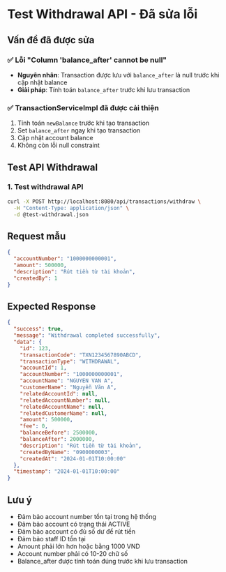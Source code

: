 # Test Withdrawal API - Đã sửa lỗi

## Vấn đề đã được sửa

### ✅ **Lỗi "Column 'balance_after' cannot be null"**
- **Nguyên nhân**: Transaction được lưu với `balance_after` là null trước khi cập nhật balance
- **Giải pháp**: Tính toán `balance_after` trước khi lưu transaction

### ✅ **TransactionServiceImpl đã được cải thiện**
1. Tính toán `newBalance` trước khi tạo transaction
2. Set `balance_after` ngay khi tạo transaction
3. Cập nhật account balance
4. Không còn lỗi null constraint

## Test API Withdrawal

### 1. Test withdrawal API
```bash
curl -X POST http://localhost:8080/api/transactions/withdraw \
  -H "Content-Type: application/json" \
  -d @test-withdrawal.json
```

## Request mẫu

```json
{
  "accountNumber": "1000000000001",
  "amount": 500000,
  "description": "Rút tiền từ tài khoản",
  "createdBy": 1
}
```

## Expected Response

```json
{
  "success": true,
  "message": "Withdrawal completed successfully",
  "data": {
    "id": 123,
    "transactionCode": "TXN1234567890ABCD",
    "transactionType": "WITHDRAWAL",
    "accountId": 1,
    "accountNumber": "1000000000001",
    "accountName": "NGUYEN VAN A",
    "customerName": "Nguyễn Văn A",
    "relatedAccountId": null,
    "relatedAccountNumber": null,
    "relatedAccountName": null,
    "relatedCustomerName": null,
    "amount": 500000,
    "fee": 0,
    "balanceBefore": 2500000,
    "balanceAfter": 2000000,
    "description": "Rút tiền từ tài khoản",
    "createdByName": "0900000003",
    "createdAt": "2024-01-01T10:00:00"
  },
  "timestamp": "2024-01-01T10:00:00"
}
```

## Lưu ý

- Đảm bảo account number tồn tại trong hệ thống
- Đảm bảo account có trạng thái ACTIVE
- Đảm bảo account có đủ số dư để rút tiền
- Đảm bảo staff ID tồn tại
- Amount phải lớn hơn hoặc bằng 1000 VND
- Account number phải có 10-20 chữ số
- Balance_after được tính toán đúng trước khi lưu transaction